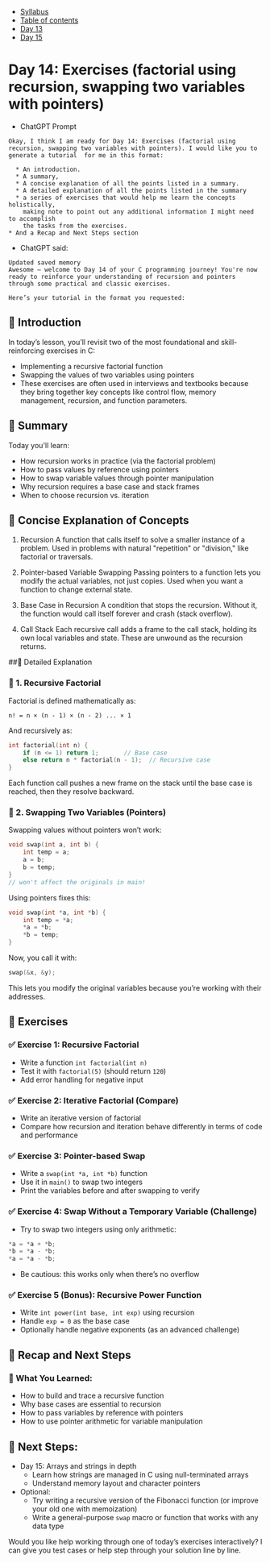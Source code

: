 * [Syllabus](./C-Syllabus.md)  
* [Table of contents](./index.md)  
* [Day 13](./Day_13.md)  
* [Day 15](./Day_15.md)  

# Day 14: Exercises (factorial using recursion, swapping two variables with pointers)

* ChatGPT Prompt
```
Okay, I think I am ready for Day 14: Exercises (factorial using recursion, swapping two variables with pointers). I would like you to  
generate a tutorial  for me in this format:

  * An introduction.
  * A summary,
  * A concise explanation of all the points listed in a summary.
  * A detailed explanation of all the points listed in the summary
  * a series of exercises that would help me learn the concepts holistically, 
    making note to point out any additional information I might need to accomplish 
    the tasks from the exercises. 
* And a Recap and Next Steps section 
```

* ChatGPT said:
```
Updated saved memory
Awesome — welcome to Day 14 of your C programming journey! You're now ready to reinforce your understanding of recursion and pointers through some practical and classic exercises.

Here’s your tutorial in the format you requested:
```

## 🧭 Introduction
In today’s lesson, you’ll revisit two of the most foundational and skill-reinforcing exercises in C:

* Implementing a recursive factorial function
* Swapping the values of two variables using pointers
* These exercises are often used in interviews and textbooks because they bring together key concepts like control flow, memory management, recursion, and function parameters.

## 📌 Summary
Today you'll learn:
* How recursion works in practice (via the factorial problem)
* How to pass values by reference using pointers
* How to swap variable values through pointer manipulation
* Why recursion requires a base case and stack frames
* When to choose recursion vs. iteration

## 📘 Concise Explanation of Concepts
1. Recursion
A function that calls itself to solve a smaller instance of a problem.
Used in problems with natural "repetition" or "division," like factorial or traversals.

2. Pointer-based Variable Swapping
Passing pointers to a function lets you modify the actual variables, not just copies.
Used when you want a function to change external state.

3. Base Case in Recursion
A condition that stops the recursion. Without it, the function would call itself forever and crash (stack overflow).

4. Call Stack
Each recursive call adds a frame to the call stack, holding its own local variables and state. These are unwound as the recursion returns.

##🧠 Detailed Explanation
### 🔁 1. Recursive Factorial
Factorial is defined mathematically as:

```
n! = n × (n - 1) × (n - 2) ... × 1
```
And recursively as:

```c
int factorial(int n) {
    if (n <= 1) return 1;       // Base case
    else return n * factorial(n - 1);  // Recursive case
}
```
Each function call pushes a new frame on the stack until the base case is reached, then they resolve backward.

### 🔄 2. Swapping Two Variables (Pointers)
Swapping values without pointers won’t work:

```c
void swap(int a, int b) {
    int temp = a;
    a = b;
    b = temp;
}
// won't affect the originals in main!
```
Using pointers fixes this:

```c
void swap(int *a, int *b) {
    int temp = *a;
    *a = *b;
    *b = temp;
}
```
Now, you call it with:

```c
swap(&x, &y);
```
This lets you modify the original variables because you’re working with their addresses.

## 🧪 Exercises
### ✅ Exercise 1: Recursive Factorial
* Write a function `int factorial(int n)`
* Test it with `factorial(5)` (should return `120`)
* Add error handling for negative input

### ✅ Exercise 2: Iterative Factorial (Compare)
* Write an iterative version of factorial
* Compare how recursion and iteration behave differently in terms of code and performance

### ✅ Exercise 3: Pointer-based Swap
* Write a `swap(int *a, int *b)` function
* Use it in `main()` to swap two integers
* Print the variables before and after swapping to verify

### ✅ Exercise 4: Swap Without a Temporary Variable (Challenge)
* Try to swap two integers using only arithmetic:

```c
*a = *a + *b;
*b = *a - *b;
*a = *a - *b;
```
* Be cautious: this works only when there’s no overflow

### ✅ Exercise 5 (Bonus): Recursive Power Function
* Write `int power(int base, int exp)` using recursion
* Handle `exp = 0` as the base case
* Optionally handle negative exponents (as an advanced challenge)

## 🔄 Recap and Next Steps
### 🧠 What You Learned:
* How to build and trace a recursive function
* Why base cases are essential to recursion
* How to pass variables by reference with pointers
* How to use pointer arithmetic for variable manipulation

## 🚀 Next Steps:
* Day 15: Arrays and strings in depth
    * Learn how strings are managed in C using null-terminated arrays
    * Understand memory layout and character pointers
* Optional:
    * Try writing a recursive version of the Fibonacci function (or improve your old one with memoization)
    * Write a general-purpose `swap` macro or function that works with any data type

Would you like help working through one of today’s exercises interactively? I can give you test cases or help step through your solution line by line.






